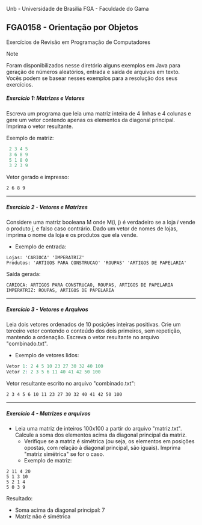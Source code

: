 Unb - Universidade de Brasilia
FGA - Faculdade do Gama
## FGA0158 - Orientação por Objetos

Exercícios de Revisão em Programação de Computadores 

> [!NOTE]   
> Foram disponibilizados nesse diretório alguns exemplos em Java para geração de
> números aleatórios, entrada e saída de arquivos em texto. Vocês podem se
> basear nesses exemplos para a resolução dos seus exercícios. 


##### Exercício 1: Matrizes e Vetores

Escreva um programa que leia uma matriz inteira de 4 linhas e 4 colunas e gere
um vetor contendo apenas os elementos da diagonal principal. Imprima o vetor
resultante.

 Exemplo de matriz:

``` R
 2 3 4 5
 3 6 8 9
 5 1 8 0
 3 2 3 9
```
Vetor gerado e impresso:

```2 6 8 9```

---

##### Exercício 2 - Vetores e Matrizes
Considere uma matriz booleana M onde M(i, j) é verdadeiro se a loja $i$ vende o
produto $j$, e falso caso contrário. Dado um vetor de nomes de lojas, imprima o
nome da loja e os produtos que ela vende.
- Exemplo de entrada:

```
Lojas: 'CARIOCA' 'IMPERATRIZ'
Produtos: 'ARTIGOS PARA CONSTRUCAO' 'ROUPAS' 'ARTIGOS DE PAPELARIA'
```

Saída gerada:

```
CARIOCA: ARTIGOS PARA CONSTRUCAO, ROUPAS, ARTIGOS DE PAPELARIA
IMPERATRIZ: ROUPAS, ARTIGOS DE PAPELARIA
```

---

##### Exercício 3 - Vetores e Arquivos 
Leia dois vetores ordenados de 10 posições inteiras positivas. Crie um terceiro
vetor contendo o conteúdo dos dois primeiros, sem repetição, mantendo a
ordenação. Escreva o vetor resultante no arquivo "combinado.txt".

-  Exemplo de vetores lidos:

``` R
Vetor 1: 2 4 5 10 23 27 30 32 40 100
Vetor 2: 2 3 5 6 11 40 41 42 50 100
```

Vetor resultante escrito no arquivo "combinado.txt":

``` 
2 3 4 5 6 10 11 23 27 30 32 40 41 42 50 100
```

---

##### Exercício 4 - Matrizes e arquivos

- Leia uma matriz de inteiros 100x100 a partir do arquivo "matriz.txt". Calcule a soma dos elementos acima da diagonal principal da matriz.
  - Verifique se a matriz é simétrica (ou seja, os elementos em posições opostas, com relação à diagonal principal, são iguais). Imprima "matriz simétrica" se for o caso.
  - Exemplo de matriz:

``` 
2 11 4 20
5 1 3 10
5 2 1 4
5 0 3 9
```

Resultado:
 - Soma acima da diagonal principal: 7
 - Matriz não é simétrica
